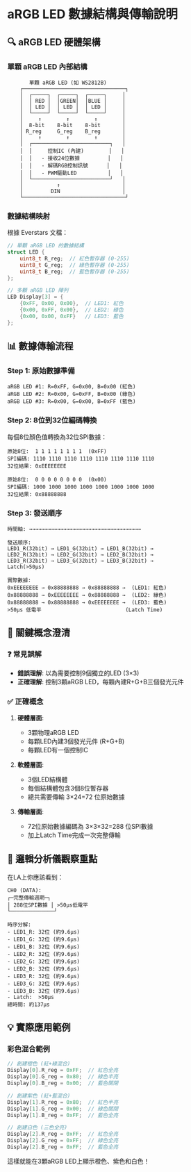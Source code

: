 # aRGB LED 數據結構與傳輸說明

## 🔍 aRGB LED 硬體架構

### 單顆 aRGB LED 內部結構

```
       單顆 aRGB LED (如 WS2812B)
    ┌─────────────────────────────────┐
    │  ┌─────┐  ┌─────┐  ┌─────┐     │
    │  │ RED │  │GREEN│  │BLUE │     │
    │  │ LED │  │ LED │  │ LED │     │
    │  └─────┘  └─────┘  └─────┘     │
    │     ↑        ↑        ↑        │
    │  8-bit    8-bit    8-bit       │
    │ R_reg     G_reg    B_reg       │
    │     ↑        ↑        ↑        │
    │  ┌─────────────────────────┐   │
    │  │     控制IC (內建)        │   │
    │  │   - 接收24位數據         │   │
    │  │   - 解碼RGB控制訊號      │   │
    │  │   - PWM驅動LED          │   │
    │  └─────────────────────────┘   │
    │           ↑                    │
    │         DIN                    │
    └─────────────────────────────────┘
```

### 數據結構映射

根據 Everstars 文檔：

```cpp
// 單顆 aRGB LED 的數據結構
struct LED {
    uint8_t R_reg;  // 紅色暫存器 (0-255)
    uint8_t G_reg;  // 綠色暫存器 (0-255)  
    uint8_t B_reg;  // 藍色暫存器 (0-255)
};

// 多顆 aRGB LED 陣列
LED Display[3] = {
    {0xFF, 0x00, 0x00},  // LED1: 紅色
    {0x00, 0xFF, 0x00},  // LED2: 綠色
    {0x00, 0x00, 0xFF}   // LED3: 藍色
};
```

## 📊 數據傳輸流程

### Step 1: 原始數據準備

```
aRGB LED #1: R=0xFF, G=0x00, B=0x00 (紅色)
aRGB LED #2: R=0x00, G=0xFF, B=0x00 (綠色)  
aRGB LED #3: R=0x00, G=0x00, B=0xFF (藍色)
```

### Step 2: 8位到32位編碼轉換

每個8位顏色值轉換為32位SPI數據：

```
原始8位:  1 1 1 1 1 1 1 1  (0xFF)
SPI編碼: 1110 1110 1110 1110 1110 1110 1110 1110
32位結果: 0xEEEEEEEE

原始8位:  0 0 0 0 0 0 0 0  (0x00)  
SPI編碼: 1000 1000 1000 1000 1000 1000 1000 1000
32位結果: 0x88888888
```

### Step 3: 發送順序

```
時間軸: →→→→→→→→→→→→→→→→→→→→→→→→→→→→→→→→→→→→

發送順序:
LED1_R(32bit) → LED1_G(32bit) → LED1_B(32bit) →
LED2_R(32bit) → LED2_G(32bit) → LED2_B(32bit) →  
LED3_R(32bit) → LED3_G(32bit) → LED3_B(32bit) →
Latch(>50μs)

實際數據:
0xEEEEEEEE → 0x88888888 → 0x88888888 →  (LED1: 紅色)
0x88888888 → 0xEEEEEEEE → 0x88888888 →  (LED2: 綠色)
0x88888888 → 0x88888888 → 0xEEEEEEEE →  (LED3: 藍色)
>50μs 低電平                           (Latch Time)
```

## 🎯 關鍵概念澄清

### ❓ 常見誤解
- **錯誤理解**: 以為需要控制9個獨立的LED (3×3)
- **正確理解**: 控制3顆aRGB LED，每顆內建R+G+B三個發光元件

### ✅ 正確概念

1. **硬體層面**:
   - 3顆物理aRGB LED
   - 每顆LED內建3個發光元件 (R+G+B)
   - 每顆LED有一個控制IC

2. **軟體層面**:
   - 3個LED結構體
   - 每個結構體包含3個8位暫存器
   - 總共需要傳輸 3×24=72 位原始數據

3. **傳輸層面**:
   - 72位原始數據編碼為 3×3×32=288 位SPI數據
   - 加上Latch Time完成一次完整傳輸

## 🔬 邏輯分析儀觀察重點

在LA上你應該看到：

```
CH0 (DATA): 
┌─完整傳輸週期─┐
│ 288位SPI數據 │ >50μs低電平
└──────────────┘

時序分解:
- LED1_R: 32位 (約9.6μs)
- LED1_G: 32位 (約9.6μs)  
- LED1_B: 32位 (約9.6μs)
- LED2_R: 32位 (約9.6μs)
- LED2_G: 32位 (約9.6μs)
- LED2_B: 32位 (約9.6μs)
- LED3_R: 32位 (約9.6μs)
- LED3_G: 32位 (約9.6μs)
- LED3_B: 32位 (約9.6μs)
- Latch:  >50μs
總時間: 約137μs
```

## 💡 實際應用範例

### 彩色混合範例

```cpp
// 創建橙色 (紅+綠混合)
Display[0].R_reg = 0xFF;  // 紅色全亮
Display[0].G_reg = 0x80;  // 綠色半亮  
Display[0].B_reg = 0x00;  // 藍色關閉

// 創建紫色 (紅+藍混合)
Display[1].R_reg = 0x80;  // 紅色半亮
Display[1].G_reg = 0x00;  // 綠色關閉
Display[1].B_reg = 0xFF;  // 藍色全亮

// 創建白色 (三色全亮)
Display[2].R_reg = 0xFF;  // 紅色全亮
Display[2].G_reg = 0xFF;  // 綠色全亮
Display[2].B_reg = 0xFF;  // 藍色全亮
```

這樣就能在3顆aRGB LED上顯示橙色、紫色和白色！
